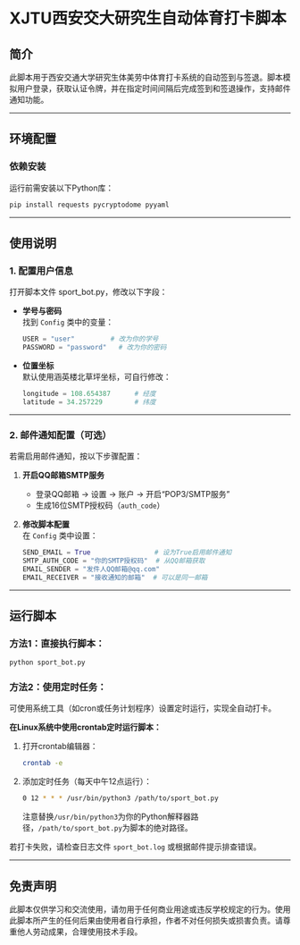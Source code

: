 # XJTU西安交大研究生自动体育打卡脚本

## 简介

此脚本用于西安交通大学研究生体美劳中体育打卡系统的自动签到与签退。脚本模拟用户登录，获取认证令牌，并在指定时间间隔后完成签到和签退操作，支持邮件通知功能。

---

## 环境配置

### 依赖安装

运行前需安装以下Python库：

```bash
pip install requests pycryptodome pyyaml
```

---

## 使用说明

### 1. 配置用户信息

打开脚本文件 sport_bot.py，修改以下字段：

- **学号与密码**  
  找到 `Config` 类中的变量：
  ```python
  USER = "user"         # 改为你的学号
  PASSWORD = "password"   # 改为你的密码
  ```

- **位置坐标**  
  默认使用涵英楼北草坪坐标，可自行修改：
  ```python
  longitude = 108.654387      # 经度
  latitude = 34.257229        # 纬度
  ```

---

### 2. 邮件通知配置（可选）

若需启用邮件通知，按以下步骤配置：

1. **开启QQ邮箱SMTP服务**  
   - 登录QQ邮箱 → 设置 → 账户 → 开启“POP3/SMTP服务”
   - 生成16位SMTP授权码（`auth_code`）

2. **修改脚本配置**  
   在 `Config` 类中设置：
   ```python
   SEND_EMAIL = True                # 设为True启用邮件通知
   SMTP_AUTH_CODE = "你的SMTP授权码"  # 从QQ邮箱获取
   EMAIL_SENDER = "发件人QQ邮箱@qq.com"
   EMAIL_RECEIVER = "接收通知的邮箱"  # 可以是同一邮箱
   ```

---

## 运行脚本

### 方法1：直接执行脚本：
```bash
python sport_bot.py
```

### 方法2：使用定时任务：
可使用系统工具（如cron或任务计划程序）设置定时运行，实现全自动打卡。

**在Linux系统中使用crontab定时运行脚本：**
1. 打开crontab编辑器：
   ```bash
   crontab -e
   ```
2. 添加定时任务（每天中午12点运行）：
   ```bash
   0 12 * * * /usr/bin/python3 /path/to/sport_bot.py
   ```
   注意替换`/usr/bin/python3`为你的Python解释器路径，`/path/to/sport_bot.py`为脚本的绝对路径。

若打卡失败，请检查日志文件 `sport_bot.log` 或根据邮件提示排查错误。

---

## 免责声明
此脚本仅供学习和交流使用，请勿用于任何商业用途或违反学校规定的行为。使用此脚本所产生的任何后果由使用者自行承担，作者不对任何损失或损害负责。请尊重他人劳动成果，合理使用技术手段。
